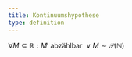 ```yaml
---
title: Kontinuumshypothese
type: definition
---
```


$\forall M \subseteq \mathbb{R} : M' \text{ abzählbar } \lor M \sim \mathcal{P}(\mathbb{N})$